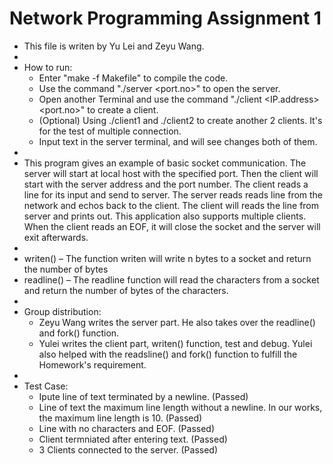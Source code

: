 # Network Programming Assignment 1

* This file is writen by Yu Lei and Zeyu Wang.
*
* How to run:
    *  Enter "make -f Makefile" to compile the code.
    *  Use the command "./server <port.no>" to open the server.
    *  Open another Terminal and use the command "./client <IP.address> <port.no>" to create a client.
    *  (Optional) Using ./client1 and ./client2 to create another 2 clients. It's for the test of multiple connection.
    *  Input text in the server terminal, and will see changes both of them. 
*
* This program gives an example of basic socket communication. The server will start at local host with the specified port. Then the client will start with the server address and the port number. The client reads a line for its input and send to server. The server reads reads line from the network and echos back to the client. The client will reads the line from server and prints out. This application also supports multiple clients. When the client reads an EOF, it will close the socket and the server will exit afterwards.
*
* writen() – The function writen will write n bytes to a socket and return the number of bytes
* readline() – The readline function will read the characters from a socket and return the number of bytes of the characters.
*
* Group distribution: 
    * Zeyu Wang writes the server part. He also takes over the readline() and fork() function. 
    * Yulei writes the client part, writen() function, test and debug. Yulei also helped with the readsline() and fork() function to fulfill the Homework's requirement.
*
* Test Case:
    * Ipute line of text terminated by a newline. (Passed)
    * Line of text the maximum line length without a newline. In our works, the maximum line length is 10. (Passed)
    * Line with no characters and EOF. (Passed)
    * Client termniated after entering text. (Passed)
    * 3 Clients connected to the server. (Passed)